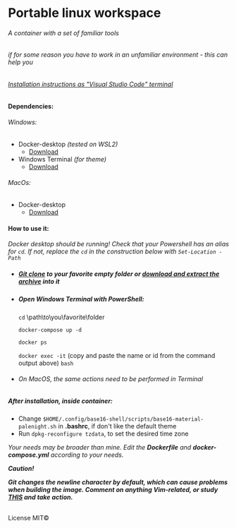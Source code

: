 # Portable linux workspace

###### *A container with a set of familiar tools*
###### if for some reason you have to work in an unfamiliar environment - this can help you
###### [Installation instructions as "Visual Studio Code" terminal](https://github.com/Volkov-R-Net/linux-workspace/blob/main/For%20VSCode%20Users.md)

#### Dependencies:
 ###### Windows:
  * Docker-desktop *(tested on WSL2)*
     * [Download](https://www.docker.com/products/docker-desktop "docker.com")
  *  Windows Terminal *(for theme)*
     *  [Download](https://www.microsoft.com/ru-ru/p/windows-terminal/9n0dx20hk701?activetab=pivot:overviewtab "microsoft-store")
 ###### MacOs:
  * Docker-desktop
     * [Download](https://www.docker.com/products/docker-desktop "docker.com")

#### How to use it:
 *Docker desktop should be running!*
 *Check that your Powershell has an alias for `cd`. If not, replace the `cd` in the construction below with `Set-Location -Path`*
 
 * ##### [Git clone](https://github.com/Volkov-R-Net/LinuxWorkspace.git "https") to your favorite empty folder or [download and extract the archive](https://github.com/Volkov-R-Net/LinuxWorkspace/archive/main.zip "main.zip") into it
 
 * ##### Open Windows Terminal with PowerShell:
    `cd` \path\to\you\favorite\folder
    
    `docker-compose up -d`
    
    `docker ps`
    
    `docker exec -it` (copy and paste the name or id from the command output above) `bash`
 
 * ###### On MacOS, the same actions need to be performed in Terminal

##### After installation, inside container:
 * Change `$HOME/.config/base16-shell/scripts/base16-material-palenight.sh` in **.bashrc**, if don't like the default theme
 * Run `dpkg-reconfigure tzdata`, to set the desired time zone

*Your needs may be broader than mine. Edit the **Dockerfile** and **docker-compose.yml** according to your needs.*

***Caution!***

 ***Git changes the newline character by default, which can cause problems when building the image. Comment on anything Vim-related, or study [THIS](https://git-scm.com/book/en/v2/Customizing-Git-Git-Configuration "git-scm.com") and take action.***

##
License MIT©
